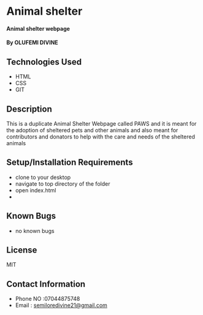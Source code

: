 # Animal shelter

#### Animal shelter webpage

#### By OLUFEMI DIVINE

## Technologies Used

* HTML
* CSS
* GIT

## Description

This is a duplicate Animal Shelter Webpage called PAWS and it is meant for the adoption of sheltered pets and other animals and also meant for contributors and donators to help with the care and needs of the sheltered animals 

## Setup/Installation Requirements

* clone to your desktop
* navigate to top directory of the folder
* open index.html
* 



## Known Bugs

* no known bugs  


## License
MIT

## Contact Information
* Phone NO :07044875748
* Email : semiloredivine21@gmail.com